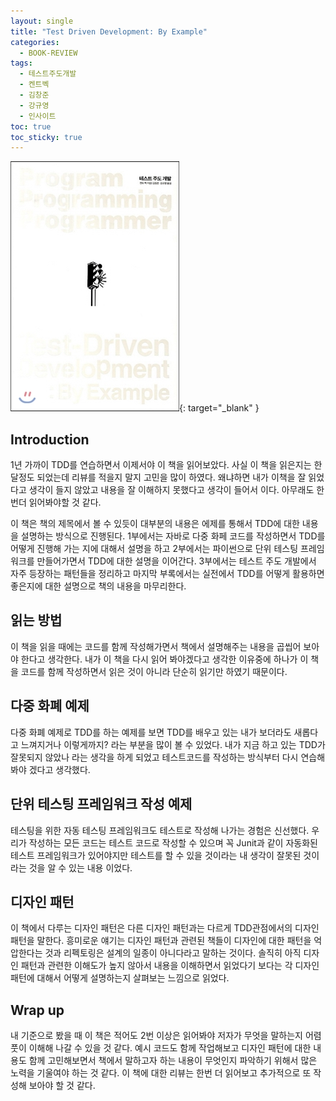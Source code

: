 ```yaml
---
layout: single
title: "Test Driven Development: By Example"
categories:
  - BOOK-REVIEW
tags:
  - 테스트주도개발
  - 켄트벡
  - 김창준
  - 강규영
  - 인사이트
toc: true
toc_sticky: true
---
```


[![Test Driven Development: By Example](/assets/images/books/test-driven-development.jpg)](http://image.yes24.com/momo/TopCate344/MidCate002/34310491.jpg){: target="\_blank" }

## Introduction

1년 가까이 TDD를 연습하면서 이제서야 이 책을 읽어보았다. 사실 이 책을 읽은지는 한달정도 되었는데 리뷰를 적을지 말지 고민을 많이 하였다. 왜냐하면 내가 이책을 잘 읽었다고 생각이 들지 않았고 내용을 잘 이해하지 못했다고 생각이 들어서 이다. 아무래도 한번더 읽어봐야할 것 같다.

이 책은 책의 제목에서 볼 수 있듯이 대부분의 내용은 에제를 통해서 TDD에 대한 내용을 설명하는 방식으로 진행된다. 1부에서는 자바로 다중 화페 코드를 작성하면서 TDD를 어떻게 진행해 가는 지에 대해서 설명을 하고 2부에서는 파이썬으로 단위 테스팅 프레임워크를 만들어가면서 TDD에 대한 설명을 이어간다. 3부에서는 테스트 주도 개발에서 자주 등장하는 패턴들을 정리하고 마지막 부록에서는 실전에서 TDD를 어떻게 활용하면 좋은지에 대한 설명으로 책의 내용을 마무리한다.

## 읽는 방법

이 책을 읽을 때에는 코드를 함께 작성해가면서 책에서 설명해주는 내용을 곱씹어 보아야 한다고 생각한다. 내가 이 책을 다시 읽어 봐야겠다고 생각한 이유중에 하나가 이 책을 코드를 함께 작성하면서 읽은 것이 아니라 단순히 읽기만 하였기 때문이다.

## 다중 화폐 예제

다중 화폐 예제로 TDD를 하는 예제를 보면 TDD를 배우고 있는 내가 보더라도 새롭다고 느껴지거나 이렇게까지? 라는 부분을 많이 볼 수 있었다. 내가 지금 하고 있는 TDD가 잘못되지 않았나 라는 생각을 하게 되었고 테스트코드를 작성하는 방식부터 다시 연습해 봐야 겠다고 생각했다.

## 단위 테스팅 프레임워크 작성 예제

테스팅을 위한 자동 테스팅 프레임워크도 테스트로 작성해 나가는 경험은 신선했다. 우리가 작성하는 모든 코드는 테스트 코드로 작성할 수 있으며 꼭 Junit과 같이 자동화된 테스트 프레임워크가 있어야지만 테스트를 할 수 있을 것이라는 내 생각이 잘못된 것이라는 것을 알 수 있는 내용 이었다.

## 디자인 패턴

이 책에서 다루는 디자인 패턴은 다른 디자인 패턴과는 다르게 TDD관점에서의 디자인 패턴을 말한다. 흥미로운 얘기는 디자인 패턴과 관련된 책들이 디자인에 대한 패턴을 억압한다는 것과 리펙토링은 설계의 일종이 아니다라고 말하는 것이다. 솔직히 아직 디자인 패턴과 관련한 이해도가 높지 않아서 내용을 이해하면서 읽었다기 보다는 각 디자인 패턴에 대해서 어떻게 설명하는지 살펴보는 느낌으로 읽었다.

## Wrap up

내 기준으로 봤을 때 이 책은 적어도 2번 이상은 읽어봐야 저자가 무엇을 말하는지 어렴풋이 이해해 나갈 수 있을 것 같다. 예시 코드도 함께 작업해보고 디자인 패턴에 대한 내용도 함께 고민해보면서 책에서 말하고자 하는 내용이 무엇인지 파악하기 위해서 많은 노력을 기울여야 하는 것 같다. 이 책에 대한 리뷰는 한번 더 읽어보고 추가적으로 또 작성해 보아야 할 것 같다.
